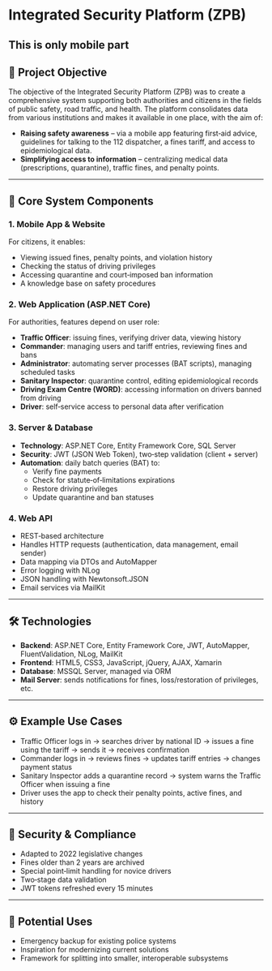 # Integrated Security Platform (ZPB)
## This is only mobile part

## 📌 Project Objective
The objective of the Integrated Security Platform (ZPB) was to create a comprehensive system supporting both authorities and citizens in the fields of public safety, road traffic, and health. The platform consolidates data from various institutions and makes it available in one place, with the aim of:

- **Raising safety awareness** – via a mobile app featuring first‑aid advice, guidelines for talking to the 112 dispatcher, a fines tariff, and access to epidemiological data.
- **Simplifying access to information** – centralizing medical data (prescriptions, quarantine), traffic fines, and penalty points.

---

## 🧩 Core System Components

### 1. Mobile App & Website
For citizens, it enables:
- Viewing issued fines, penalty points, and violation history  
- Checking the status of driving privileges  
- Accessing quarantine and court‑imposed ban information  
- A knowledge base on safety procedures  

### 2. Web Application (ASP.NET Core)
For authorities, features depend on user role:
- **Traffic Officer**: issuing fines, verifying driver data, viewing history  
- **Commander**: managing users and tariff entries, reviewing fines and bans  
- **Administrator**: automating server processes (BAT scripts), managing scheduled tasks  
- **Sanitary Inspector**: quarantine control, editing epidemiological records  
- **Driving Exam Centre (WORD)**: accessing information on drivers banned from driving  
- **Driver**: self‑service access to personal data after verification  

### 3. Server & Database
- **Technology**: ASP.NET Core, Entity Framework Core, SQL Server  
- **Security**: JWT (JSON Web Token), two‑step validation (client + server)  
- **Automation**: daily batch queries (BAT) to:
  - Verify fine payments  
  - Check for statute‑of‑limitations expirations  
  - Restore driving privileges  
  - Update quarantine and ban statuses  

### 4. Web API
- REST‑based architecture  
- Handles HTTP requests (authentication, data management, email sender)  
- Data mapping via DTOs and AutoMapper  
- Error logging with NLog  
- JSON handling with Newtonsoft.JSON  
- Email services via MailKit  

---

## 🛠 Technologies
- **Backend**: ASP.NET Core, Entity Framework Core, JWT, AutoMapper, FluentValidation, NLog, MailKit  
- **Frontend**: HTML5, CSS3, JavaScript, jQuery, AJAX, Xamarin  
- **Database**: MSSQL Server, managed via ORM  
- **Mail Server**: sends notifications for fines, loss/restoration of privileges, etc.  

---

## ⚙️ Example Use Cases
- Traffic Officer logs in → searches driver by national ID → issues a fine using the tariff → sends it → receives confirmation  
- Commander logs in → reviews fines → updates tariff entries → changes payment status  
- Sanitary Inspector adds a quarantine record → system warns the Traffic Officer when issuing a fine  
- Driver uses the app to check their penalty points, active fines, and history  

---

## 🔐 Security & Compliance
- Adapted to 2022 legislative changes  
- Fines older than 2 years are archived  
- Special point‑limit handling for novice drivers  
- Two‑stage data validation  
- JWT tokens refreshed every 15 minutes  

---

## 🚀 Potential Uses
- Emergency backup for existing police systems  
- Inspiration for modernizing current solutions  
- Framework for splitting into smaller, interoperable subsystems  
